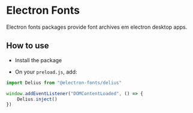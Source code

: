 # Electron Fonts

Electron fonts packages provide font archives em electron desktop apps.

## How to use

* Install the package

* On your `preload.js`, add:

```ts
import Delius from "@electron-fonts/delius"

window.addEventListener("DOMContentLoaded", () => {
    Delius.inject()
})
```